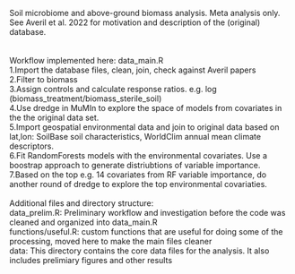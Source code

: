 
Soil microbiome and above-ground biomass analysis. Meta analysis only. See 
Averil et al. 2022 for motivation and description of the (original) database.<br>  
<br>
Workflow implemented here: data_main.R<br>
 1.Import the database files, clean, join, check against Averil papers <br> 
 2.Filter to biomass<br>
 3.Assign controls and calculate response ratios.
   e.g. log (biomass_treatment/biomass_sterile_soil)<br>
 4.Use dredge in MuMIn to explore the space of models from covariates in the 
   the original data set.<br>
 5.Import geospatial environmental data and join to original data based on lat,lon: 
    SoilBase soil characteristics, WorldClim annual mean climate descriptors.<br>
 6.Fit RandomForests models with the environmental covariates. Use a boostrap
   approach to generate distriubtions of variable importance.<br>
 7.Based on the top e.g. 14 covariates from RF variable importance, do another
   round of dredge to explore the top environmental covariaties. <br>
<br>
Additional files and directory structure:<br> 
data_prelim.R: Preliminary workflow and investigation before the code was cleaned and organized into data_main.R<br>
functions/useful.R: custom functions that are useful for doing some of the processing, moved here to make the main files cleaner<br>
data: This directory contains the core data files for the analysis. It also includes prelimiary figures and other results<br>
